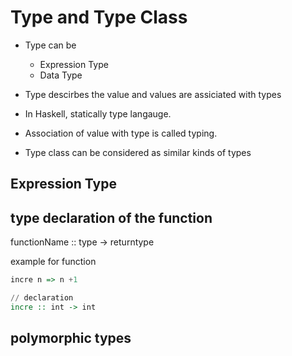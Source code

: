 # Type and Type Class

* Type can be 
  * Expression Type
  * Data Type

* Type descirbes the value and values are assiciated with types
* In Haskell, statically type langauge.
* Association of value with type is called typing.
* Type class can be considered as similar kinds of types

## Expression Type


## type declaration of the function

 functionName :: type -> returntype

 example for function

``` haskell  
incre n => n +1 

// declaration
incre :: int -> int
```


## polymorphic types
 